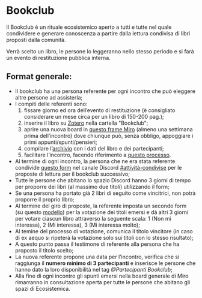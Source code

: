 # Bookclub

Il Bookclub è un rituale ecosistemico aperto a tutti e tutte nel quale condividere e generare conoscenza a partire dalla lettura condivisa di libri proposti dalla comunità.

Verrà scelto un libro, le persone lo leggeranno nello stesso periodo e si farà un evento di restituzione pubblica interna.

## Format generale:

* Il bookclub ha una persona referente per ogni incontro che può eleggere altre persone ad assisterla;&#x20;
* I compiti delle referenti sono:
  1. fissare giorno ed ora dell’evento di restituzione (è consigliato considerare un mese circa per un libro di 150-200 pag.);
  2. inserire il libro su [Zotero](../../ambienti-digitali/ambienti-digitali/zotero.md) nella cartella "Bookclub";
  3. aprire una nuova board in [questo frame Miro](https://miro.com/app/board/uXjVMs24R24=/) (almeno una settimana prima dell’incontro) dove chiunque può, senza obbligo, appoggiare i primi appunti/spunti/pensieri;
  4. compilare l’[archivio](https://docs.google.com/spreadsheets/d/1N0J0lwP34S2QgxiQt4k0jZBS45hmBrHtRbk82r8gyME/edit#gid=0) con i dati del libro e dei partecipanti;
  5. facilitare l’incontro, facendo riferimento a [questo processo](https://docs.google.com/spreadsheets/d/1qSgX3A52C807SlwIxNqcccjvdz077LgdrcGb6eukGho/edit#gid=0).
* Al termine di ogni incontro, la persona che ne era stata referente condivide [questo form](https://docs.google.com/forms/d/e/1FAIpQLSfecHoDc3ZDknz_M5fDaMaQ2f888FRmKFlOWDxIYOs12fNG8A/viewform) nel canale Discord [#attività-condivise](https://discord.com/channels/1052582337608679444/1054411252195151912) per le proposte di lettura per il bookclub successivo;
* Tutte le persone che abitano lo spazio Discord hanno 3 giorni di tempo per proporre dei libri (al massimo due titoli) utilizzando il form;&#x20;
* Se una persona ha portato già 2 libri di seguito come vincitrici, non potrà proporre il proprio libro;
* Al termine del giro di proposte, la referente imposta un secondo form (su questo [modello](https://docs.google.com/forms/d/1jp8t0LePqlSAy2QFiYpeg0wWBXkgYLX6FWGHKOfP9Fw/edit)) per la votazione dei titoli emersi e dà altri 3 giorni per votare ciascun libro attraverso la seguente scala: 1 (Non mi interessa), 2 (Mi interessa), 3 (Mi interessa molto);
* Al temine del processo di votazione, comunica il titolo vincitore (in caso di ex aequo si ripeterà la votazione solo sui titoli con lo stesso risultato);&#x20;
* A questo punto passa il testimone di referente alla persona che ha proposto il titolo scelto;&#x20;
* La nuova referente propone una data per l’incontro, verifica che si raggiunga il **numero minimo di 3 partecipanti** e inserisce le persone che hanno dato la loro disponibilità nel tag _@Partecipanti Bookclub_;
* Alla fine di ogni incontro gli spunti emersi nella board generale di Miro rimarranno in consultazione aperta per tutte le persone che abitano gli spazi di Ecosistemica.
